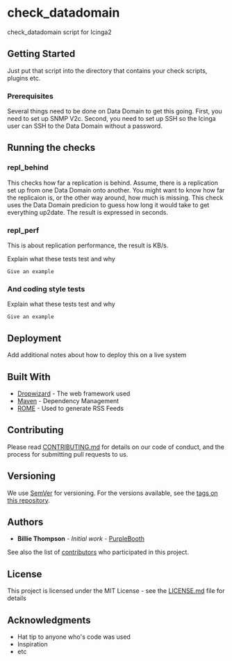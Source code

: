 # check_datadomain
check_datadomain script for Icinga2

## Getting Started

Just put that script into the directory that contains your check scripts, plugins etc.

### Prerequisites

Several things need to be done on Data Domain to get this going. First, you need to set up SNMP V2c. Second, you need to set up SSH so the Icinga user can SSH to the Data Domain without a password.

## Running the checks

### repl_behind

This checks how far a replication is behind. Assume, there is a replication set up from one Data Domain onto another. You might want to know how far the replicaion is, or the other way around, how much is missing. This check uses the Data Domain predicion to guess how long it would take to get everything up2date. The result is expressed in seconds.

### repl_perf

This is about replication performance, the result is KB/s.

Explain what these tests test and why

```
Give an example
```

### And coding style tests

Explain what these tests test and why

```
Give an example
```

## Deployment

Add additional notes about how to deploy this on a live system

## Built With

* [Dropwizard](http://www.dropwizard.io/1.0.2/docs/) - The web framework used
* [Maven](https://maven.apache.org/) - Dependency Management
* [ROME](https://rometools.github.io/rome/) - Used to generate RSS Feeds

## Contributing

Please read [CONTRIBUTING.md](https://gist.github.com/PurpleBooth/b24679402957c63ec426) for details on our code of conduct, and the process for submitting pull requests to us.

## Versioning

We use [SemVer](http://semver.org/) for versioning. For the versions available, see the [tags on this repository](https://github.com/your/project/tags). 

## Authors

* **Billie Thompson** - *Initial work* - [PurpleBooth](https://github.com/PurpleBooth)

See also the list of [contributors](https://github.com/your/project/contributors) who participated in this project.

## License

This project is licensed under the MIT License - see the [LICENSE.md](LICENSE.md) file for details

## Acknowledgments

* Hat tip to anyone who's code was used
* Inspiration
* etc

